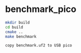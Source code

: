 # benchmark_pico

```bash
mkdir build
cd build
cmake ..
make benchmark

copy benchmark.uf2 to USB pico
```

